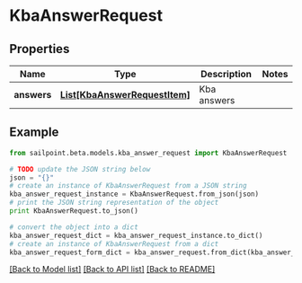 # KbaAnswerRequest


## Properties

Name | Type | Description | Notes
------------ | ------------- | ------------- | -------------
**answers** | [**List[KbaAnswerRequestItem]**](KbaAnswerRequestItem.md) | Kba answers | 

## Example

```python
from sailpoint.beta.models.kba_answer_request import KbaAnswerRequest

# TODO update the JSON string below
json = "{}"
# create an instance of KbaAnswerRequest from a JSON string
kba_answer_request_instance = KbaAnswerRequest.from_json(json)
# print the JSON string representation of the object
print KbaAnswerRequest.to_json()

# convert the object into a dict
kba_answer_request_dict = kba_answer_request_instance.to_dict()
# create an instance of KbaAnswerRequest from a dict
kba_answer_request_form_dict = kba_answer_request.from_dict(kba_answer_request_dict)
```
[[Back to Model list]](../README.md#documentation-for-models) [[Back to API list]](../README.md#documentation-for-api-endpoints) [[Back to README]](../README.md)


